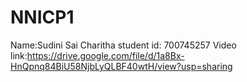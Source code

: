 # NNICP1
Name:Sudini Sai Charitha 
student id: 700745257
Video link:https://drive.google.com/file/d/1a8Bx-HnQpnq84BiU58NjbLyQLBF40wtH/view?usp=sharing
